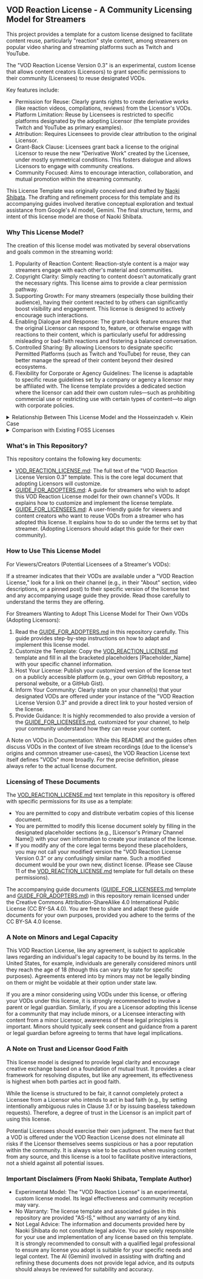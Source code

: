 ## VOD Reaction License \- A Community Licensing Model for Streamers

This project provides a template for a custom license designed to facilitate content reuse, particularly "reaction" style content, among streamers on popular video sharing and streaming platforms such as Twitch and YouTube.  

The "VOD Reaction License Version 0.3" is an experimental, custom license that allows content creators (Licensors) to grant specific permissions to their community (Licensees) to reuse designated VODs.  

Key features include:  

* Permission for Reuse: Clearly grants rights to create derivative works (like reaction videos, compilations, reviews) from the Licensor's VODs.  
* Platform Limitation: Reuse by Licensees is restricted to specific platforms designated by the adopting Licensor (the template provides Twitch and YouTube as primary examples).  
* Attribution: Requires Licensees to provide clear attribution to the original Licensor.  
* Grant-Back Clause: Licensees grant back a license to the original Licensor to reuse the new "Derivative Work" created by the Licensee, under mostly symmetrical conditions. This fosters dialogue and allows Licensors to engage with community creations.  
* Community Focused: Aims to encourage interaction, collaboration, and mutual promotion within the streaming community.

This License Template was originally conceived and drafted by [Naoki Shibata](https://github.com/shibatch/). The drafting and refinement process for this template and its accompanying guides involved iterative conceptual exploration and textual assistance from Google's AI model, Gemini. The final structure, terms, and intent of this license model are those of Naoki Shibata.  


### Why This License Model?

The creation of this license model was motivated by several observations and goals common in the streaming world:

1. Popularity of Reaction Content: Reaction-style content is a major way streamers engage with each other's material and communities.  
2. Copyright Clarity: Simply reacting to content doesn't automatically grant the necessary rights. This license aims to provide a clear permission pathway.  
3. Supporting Growth: For many streamers (especially those building their audience), having their content reacted to by others can significantly boost visibility and engagement. This license is designed to actively encourage such interactions.  
4. Enabling Dialogue and Response: The grant-back feature ensures that the original Licensor can respond to, feature, or otherwise engage with reactions to their content, which is particularly useful for addressing misleading or bad-faith reactions and fostering a balanced conversation.  
5. Controlled Sharing: By allowing Licensors to designate specific Permitted Platforms (such as Twitch and YouTube) for reuse, they can better manage the spread of their content beyond their desired ecosystems.
6. Flexibility for Corporate or Agency Guidelines: The license is adaptable to specific reuse guidelines set by a company or agency a licensor may be affiliated with. The license template provides a dedicated section where the licensor can add their own custom rules—such as prohibiting commercial use or restricting use with certain types of content—to align with corporate policies.

<details>
<summary>Relationship Between This License Model and the Hosseinzadeh v. Klein Case</summary>
&nbsp;  

To understand the background of this license model, the landmark U.S. copyright case Hosseinzadeh v. Klein (the h3h3Productions case) serves as a helpful reference. In this case, a court ruled that a critical commentary video on YouTube (a "reaction video") did not infringe on the original work's copyright and was protected by the U.S. doctrine of "fair use".

While this ruling was a significant victory for creators of reaction videos, its scope is limited. Judge Katherine B. Forrest, who delivered the judgment, made a clear distinction between critical commentary, like the Kleins' video, and a mere "group watching session without comment," cautioning that not all reaction videos would qualify as fair use. Furthermore, YouTube's own official policy states that the final determination of whether a use is fair is made by a court of law, not the platform.

It is widely believed that simply using a small amount of copyrighted content (e.g., a 10-second clip) or adding comments automatically qualifies as "fair use." However, the principle of fair use is a complex legal concept that depends on four main factors: the purpose and character of the use (transformativeness), the nature of the copyrighted work, the amount and substantiality of the portion used, and the effect of the use upon the potential market for or value of the copyrighted work. Simply "rewatching a VOD with minimal commentary" is generally not considered transformative enough to qualify as fair use. "Unauthorized" use is presumptively an infringement, and relying on fair use is an affirmative defense that may require proof.

This means that creators who rely on "fair use" always face the following uncertainties:

* The ambiguity of whether their video will be legally recognized as "transformative" criticism.
* The fact that the platform will not necessarily protect them from a copyright infringement claim.
* The need to be prepared for a potentially expensive legal battle to ultimately prove fair use in court.

In addition, it is important to note that the concept of fair use itself is fundamentally specific to the U.S. legal system. Legal systems vary significantly from country to country; for example, Canada, the EU, and Japan—which has no general fair use provision—all have different laws. For creators who operate globally, this legal diversity is a source of further uncertainty.

The VOD Reaction License offers a clear solution to these problems.

This license eliminates the need for community creators (Licensees) to guess whether their content qualifies as fair use and to bear the associated legal risks. This is because the license provides explicit, upfront permission from the original creator (Licensor) to create derivative works like reaction videos.

Furthermore, this license features a Grant-Back clause, which is not found in the fair use doctrine. This clause allows the Licensor to reuse the Licensee's derivative work, which encourages a two-way dialogue and activates the entire community, moving beyond one-sided content use.

The VOD Reaction License is designed to overcome the differences in national laws and provide a consistent, collaborative framework that allows creators to produce content with peace of mind.
</details>


<details>
<summary>Comparison with Existing FOSS Licenses</summary>
&nbsp;  

This license model adopts a different architecture from existing Free and Open Source Software (FOSS) licenses. The necessity of this unique architecture is proven by the following logical constraints that it is designed to solve.

* Handling of Third-Party Content: With existing licenses like Creative Commons, it is difficult to license VODs that contain third-party content (e.g., in-game music), as they are premised on the licensor holding all necessary rights. This license solves this by allowing for such VODs while making it the licensee's responsibility to clear the rights for any reuse.

* Flexibility for External Obligations: Real-world streaming often requires adherence to external rules, such as agency guidelines. Traditional FOSS licenses with fixed terms cannot accommodate this. This license addresses the issue by allowing the licensor to add custom restrictions (under Clause 3.f), ensuring compliance.

* Guaranteed Grant-Back and Its Necessary Asymmetry: The licensor's right to reuse a derivative work (the grant-back) must be absolutely guaranteed to foster dialogue. This requires a critical asymmetry in the license terms. While the licensor can add restrictions, the licensee cannot add new restrictions to the grant-back. If a licensee could add their own terms, they could effectively block the licensor's reuse, rendering the grant-back clause meaningless. This asymmetrical structure, where the grant-back conditions (Clause 4) are fixed, is therefore indispensable. It is further strengthened by provisions like Clause 4.e.iv, which requires the licensee to provide a warranty for the content they furnish, ensuring the licensor can use it reliably.

Thus, the architecture adopted by this license is necessary to satisfy all three of these practical and logical constraints simultaneously.
</details>

### What's in This Repository?

This repository contains the following key documents:

* [VOD\_REACTION\_LICENSE.md](VOD_REACTION_LICENSE.md): The full text of the "VOD Reaction License Version 0.3" template. This is the core legal document that adopting Licensors will customize.  
* [GUIDE\_FOR\_ADOPTERS.md](GUIDE_FOR_ADOPTERS.md): A guide for streamers who wish to adopt this VOD Reaction License model for their own channel's VODs. It explains how to customize and implement the license template.
* [GUIDE\_FOR\_LICENSEES.md](GUIDE_FOR_LICENSEES.md): A user-friendly guide for viewers and content creators who want to reuse VODs from a streamer who has adopted this license. It explains how to do so under the terms set by that streamer. (Adopting Licensors should adapt this guide for their own community).  

### How to Use This License Model

For Viewers/Creators (Potential Licensees of a Streamer's VODs):

If a streamer indicates that their VODs are available under a "VOD Reaction License," look for a link on their channel (e.g., in their "About" section, video descriptions, or a pinned post) to their specific version of the license text and any accompanying usage guide they provide. Read those carefully to understand the terms they are offering.

For Streamers Wanting to Adopt This License Model for Their Own VODs (Adopting Licensors):

1. Read the [GUIDE\_FOR\_ADOPTERS.md](GUIDE_FOR_ADOPTERS.md) in this repository carefully. This guide provides step-by-step instructions on how to adapt and implement this license model.  
2. Customize the Template: Copy the [VOD\_REACTION\_LICENSE.md](VOD_REACTION_LICENSE.md) template and fill in all the bracketed placeholders \[Placeholder\_Name\] with your specific channel information.  
3. Host Your License: Publish your customized version of the license text on a publicly accessible platform (e.g., your own GitHub repository, a personal website, or a GitHub Gist).  
4. Inform Your Community: Clearly state on your channel(s) that your designated VODs are offered under your instance of the "VOD Reaction License Version 0.3" and provide a direct link to your hosted version of the license.  
5. Provide Guidance: It is highly recommended to also provide a version of the [GUIDE\_FOR\_LICENSEES.md](GUIDE_FOR_LICENSEES.md), customized for your channel, to help your community understand how they can reuse your content.

A Note on VODs in Documentation: While this README and the guides often discuss VODs in the context of live stream recordings (due to the license's origins and common streamer use-cases), the VOD Reaction License text itself defines "VODs" more broadly. For the precise definition, please always refer to the actual license document.  


### Licensing of These Documents

The [VOD\_REACTION\_LICENSE.md](VOD_REACTION_LICENSE.md) text template in this repository is offered with specific permissions for its use as a template:

* You are permitted to copy and distribute verbatim copies of this license document.  
* You are permitted to modify this license document solely by filling in the designated placeholder sections (e.g., \[Licensor's Primary Channel Name\]) with your own information to create your instance of the license.  
* If you modify any of the core legal terms beyond these placeholders, you may not call your modified version the "VOD Reaction License Version 0.3" or any confusingly similar name. Such a modified document would be your own new, distinct license. (Please see Clause 11 of the [VOD\_REACTION\_LICENSE.md](VOD_REACTION_LICENSE.md) template for full details on these permissions).

The accompanying guide documents ([GUIDE\_FOR\_LICENSEES.md](GUIDE_FOR_LICENSEES.md) template and [GUIDE\_FOR\_ADOPTERS.md](GUIDE_FOR_ADOPTERS.md)) in this repository remain licensed under the Creative Commons Attribution-ShareAlike 4.0 International Public License (CC BY-SA 4.0). You are free to share and adapt these guide documents for your own purposes, provided you adhere to the terms of the CC BY-SA 4.0 license.

### A Note on Minors and Legal Capacity

This VOD Reaction License, like any agreement, is subject to applicable laws regarding an individual's legal capacity to be bound by its terms. In the United States, for example, individuals are generally considered minors until they reach the age of 18 (though this can vary by state for specific purposes). Agreements entered into by minors may not be legally binding on them or might be voidable at their option under state law.

If you are a minor considering using VODs under this license, or offering your VODs under this license, it is strongly recommended to involve a parent or legal guardian. Similarly, if you are a Licensor adopting this license for a community that may include minors, or a Licensee interacting with content from a minor Licensor, awareness of these legal principles is important. Minors should typically seek consent and guidance from a parent or legal guardian before agreeing to terms that have legal implications.

### A Note on Trust and Licensor Good Faith

This license model is designed to provide legal clarity and encourage creative exchange based on a foundation of mutual trust. It provides a clear framework for resolving disputes, but like any agreement, its effectiveness is highest when both parties act in good faith.

While the license is structured to be fair, it cannot completely protect a Licensee from a Licensor who intends to act in bad faith (e.g., by setting intentionally ambiguous rules in Clause 3.f or by issuing baseless takedown requests). Therefore, a degree of trust in the Licensor is an implicit part of using this license.

Potential Licensees should exercise their own judgment. The mere fact that a VOD is offered under the VOD Reaction License does not eliminate all risks if the Licensor themselves seems suspicious or has a poor reputation within the community. It is always wise to be cautious when reusing content from any source, and this license is a tool to facilitate positive interactions, not a shield against all potential issues.

### Important Disclaimers (From Naoki Shibata, Template Author)

* Experimental Model: The "VOD Reaction License" is an experimental, custom license model. Its legal effectiveness and community reception may vary.  
* No Warranty: The license template and associated guides in this repository are provided "AS-IS," without any warranty of any kind.  
* Not Legal Advice: The information and documents provided here by Naoki Shibata do not constitute legal advice. You are solely responsible for your use and implementation of any license based on this template. It is strongly recommended to consult with a qualified legal professional to ensure any license you adopt is suitable for your specific needs and legal context. The AI (Gemini) involved in assisting with drafting and refining these documents does not provide legal advice, and its outputs should always be reviewed for suitability and accuracy.
